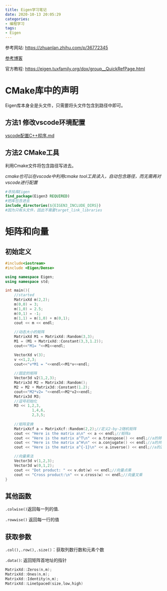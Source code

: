 ```yaml
---
title: Eigen学习笔记
date: 2020-10-13 20:05:29
categories:
- 编程学习
tags:
- Eigen
---
```


参考网站: https://zhuanlan.zhihu.com/p/36772345

[参考博客](http://zhaoxuhui.top/blog/2019/08/21/eigen-note-1.html)

官方教程: https://eigen.tuxfamily.org/dox/group__QuickRefPage.html

# CMake库中的声明

Eigen库本身全是头文件，只需要将头文件包含到路径中即可。

## 方法1 修改vscode环境配置

[vscode配置C++程序.md](工具技能/vscode配置C++程序.md)

## 方法2 CMake工具

利用Cmake文件将包含路径写进去。

*cmake也可以在vscode中利用cmake tool工具读入，自动包含路径，而无需再对vscode进行配置*

```CMAKE
#寻找库Eigen
find_package(Eigen3 REQUIRED)
#把库包含进去
include_directories(${EIGEN3_INCLUDE_DIRS})
#因为只有头文件，因此不需要target_link_libraries
```

<!-- more-->

# 矩阵和向量

## 初始定义

```C++
#include<iostream>
#include <Eigen/Dense>

using namespace Eigen;
using namespace std;

int main(){
    //started
    MatrixXd m(2,2);
    m(0,0) = 3;
    m(1,0) = 2.5;
    m(0,1) = -1;
    m(1,1) = m(1,0) + m(0,1);
    cout << m << endl;
	
    //动态大小的矩阵
    MatrixXd M1 = MatrixXd::Random(3,3);
    M1 = (M1 + MatrixXd::Constant(3,3,1.2));
    cout<<"M1= "<<M1<<endl;

    VectorXd v(3);
    v <<1,2,3;
    cout<<"v*M1 = "<<endl<<M1*v<<endl;
	
    //固定的矩阵
    Vector3d v2(1,2,3);
    Matrix3d M2 = Matrix3d::Random();
    M2 = M2 + Matrix3d::Constant(1.2);
    cout<<"M2*v2= "<<endl<<M2*v2<<endl;
    Matrix3d M3;
    //逗号初始化
    M3 << 1,2,3,
        	1,4,6,
    		2,3,5;		
    
    //矩阵变换
    MatrixXcf a = MatrixXcf::Random(2,2);//定义2-by-2随机矩阵
    cout << "Here is the matrix a\n" << a << endl;//矩阵a
    cout << "Here is the matrix a^T\n" << a.transpose() << endl;//a的转置
    cout << "Here is the matrix a^H\n" << a.conjugate() << endl;//a的共轭
    cout << "Here is the matrix a^{-1}\n" << a.inverse() << endl;//a的逆

    //向量乘法
    Vector3d v(1,2,3);
    Vector3d w(0,1,2);
    cout << "Dot product: " << v.dot(w) << endl;//向量点乘
    cout << "Cross product:\n" << v.cross(w) << endl;//向量叉乘
}
```

## 其他函数

`.colwise()`返回每一列的值.

`.rowwise()` 返回每一行的值

## 获取参数

`.col(),.row(),.size()`：获取列数行数和元素个数

`.data()`: 返回矩阵首地址的指针

```C++
MatrixXd::Zeros(n,m);
MatrixXd::Ones(n,m);
MatrixXd::Identity(n,m);
MatrixXd::LineSpaced(size,low,high)
```

